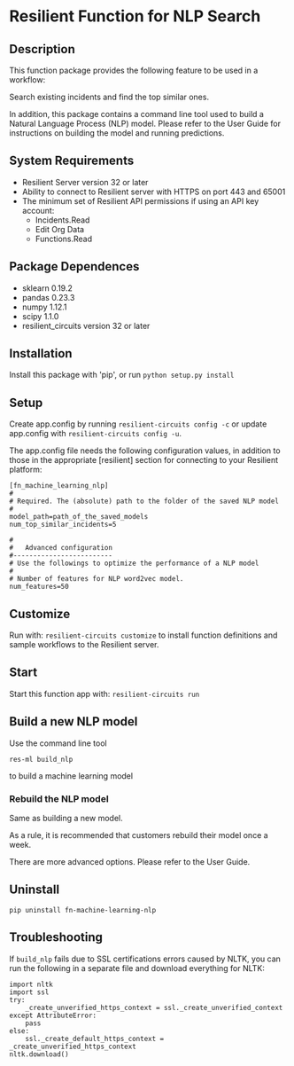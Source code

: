 # Resilient Function for NLP Search

## Description

This function package provides the following feature to be used in a workflow:

Search existing incidents and find the top similar ones.

In addition, this package contains a command line tool used to build a Natural Language Process (NLP) model.
Please refer to the User Guide for instructions on building the model and running predictions.

## System Requirements
- Resilient Server version 32 or later
- Ability to connect to Resilient server with HTTPS on port 443 and 65001
- The minimum set of Resilient API permissions if using an API key account:
    - Incidents.Read
    - Edit Org Data
    - Functions.Read

## Package Dependences
- sklearn 0.19.2
- pandas 0.23.3
- numpy 1.12.1
- scipy 1.1.0
- resilient_circuits version 32 or later

## Installation
Install this package with 'pip', or run `python setup.py install`

## Setup
Create app.config by running `resilient-circuits config -c` or update app.config with `resilient-circuits config -u`.

The app.config file needs the following configuration values, in addition to those in the appropriate [resilient]
section for connecting to your Resilient platform:

```
[fn_machine_learning_nlp]
#
# Required. The (absolute) path to the folder of the saved NLP model
#
model_path=path_of_the_saved_models
num_top_similar_incidents=5

#
#   Advanced configuration
#-------------------------
# Use the followings to optimize the performance of a NLP model
#
# Number of features for NLP word2vec model.
num_features=50
```

## Customize
Run with: `resilient-circuits customize` to install function definitions and sample workflows to the Resilient server.

## Start
Start this function app with: `resilient-circuits run`

## Build a new NLP model
Use the command line tool
```
res-ml build_nlp
```
to build a machine learning model

### Rebuild the NLP model
Same as building a new model.

As a rule, it is recommended that customers rebuild their model once a week.

There are more advanced options. Please refer to the User Guide.
## Uninstall

    pip uninstall fn-machine-learning-nlp

## Troubleshooting
If `build_nlp` fails due to SSL certifications errors caused by NLTK, you can run the following in a separate file and
download everything for NLTK:
```buildoutcfg
import nltk
import ssl
try:
    _create_unverified_https_context = ssl._create_unverified_context
except AttributeError:
    pass
else:
    ssl._create_default_https_context = _create_unverified_https_context
nltk.download()
```
